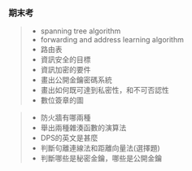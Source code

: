 ### 期末考
>* spanning tree algorithm
>* forwarding and address learning algorithm
>* 路由表
>* 資訊安全的目標
>* 資訊加密的要件
>* 畫出公開金鑰密碼系統
>* 畫出如何既可達到私密性，和不可否認性
>* 數位簽章的圖

>* 防火牆有哪兩種
>* 舉出兩種雜湊函數的演算法
>* DPS的英文是甚麼
>* 判斷句離連線法和距離向量法(選擇題)
>* 判斷哪些是秘密金鑰，哪些是公開金鑰
